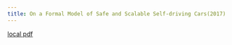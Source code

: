 ```yaml
---
title: On a Formal Model of Safe and Scalable Self-driving Cars(2017)
---
```


[local pdf](../../../pdfs/2017-On%20a%20Formal%20Model%20of%20Safe%20and%20Scalable%20Self-driving%20Cars.pdf)
